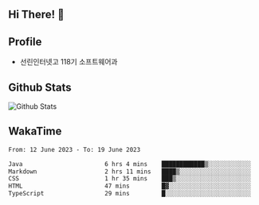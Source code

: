 ## Hi There! 👋

## Profile

-   선린인터넷고 118기 소프트웨어과

## Github Stats

![Github Stats](https://github-readme-stats.vercel.app/api/top-langs/?username=NY0510&theme=tokyonight&hide_border=true&layout=compact)

## WakaTime

<!--START_SECTION:waka-->

```txt
From: 12 June 2023 - To: 19 June 2023

Java                       6 hrs 4 mins    ████████████▒░░░░░░░░░░░░   49.73 %
Markdown                   2 hrs 11 mins   ████▒░░░░░░░░░░░░░░░░░░░░   17.92 %
CSS                        1 hr 35 mins    ███▒░░░░░░░░░░░░░░░░░░░░░   13.02 %
HTML                       47 mins         █▓░░░░░░░░░░░░░░░░░░░░░░░   06.42 %
TypeScript                 29 mins         █░░░░░░░░░░░░░░░░░░░░░░░░   04.01 %
```

<!--END_SECTION:waka-->
